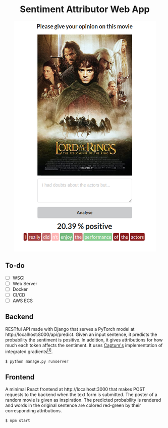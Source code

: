 <h1 align="center">Sentiment Attributor Web App</h1>
<p align="center"><img src="static/app.png" alt="image" /></p>

## To-do
- [ ] WSGI
- [ ] Web Server
- [ ] Docker
- [ ] CI/CD
- [ ] AWS ECS

## Backend
RESTful API made with Django that serves a PyTorch model at http://localhost:8000/api/predict. Given an input sentence, it predicts the probability the sentiment is positive. In addition, it gives attributions for how much each token affects the sentiment. It uses [Captum's](https://captum.ai/docs/algorithms#integrated-gradients) implementation of integrated gradients[<sup>[1]</sup>](https://arxiv.org/abs/1703.01365).

```zsh
$ python manage.py runserver
```

## Frontend
A minimal React frontend at http://localhost:3000 that makes POST requests to the backend when the text form is submitted. The poster of a random movie is given as inspiration. The predicted probability is rendered and words in the original sentence are colored red-green by their corresponding attributions.

```zsh
$ npm start
```
